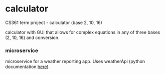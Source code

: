 # calculator
CS361 term project - calculator (base 2, 10, 16)


calculator with GUI that allows for complex equations in any of three bases (2, 10, 16) and conversion.


### microservice
microservice for a weather reporting app. Uses weatherApi (python documentation <a href="https://github.com/weatherapicom/python">here</a>).
